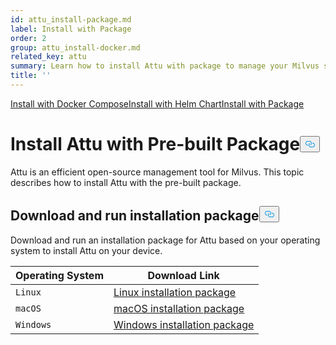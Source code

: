 ```yaml
---
id: attu_install-package.md
label: Install with Package
order: 2
group: attu_install-docker.md
related_key: attu
summary: Learn how to install Attu with package to manage your Milvus service.
title: ''
---
```

<div class="tab-wrapper"><a href="/docs/de/attu_install-docker.md" class=''>Install with Docker Compose</a><a href="/docs/de/attu_install-helm.md" class=''>Install with Helm Chart</a><a href="/docs/de/attu_install-package.md" class='active '>Install with Package</a></div>
<h1 id="Install-Attu-with-Pre-built-Package" class="common-anchor-header">Install Attu with Pre-built Package<button data-href="#Install-Attu-with-Pre-built-Package" class="anchor-icon" translate="no">
      <svg translate="no"
        aria-hidden="true"
        focusable="false"
        height="20"
        version="1.1"
        viewBox="0 0 16 16"
        width="16"
      >
        <path
          fill="#0092E4"
          fill-rule="evenodd"
          d="M4 9h1v1H4c-1.5 0-3-1.69-3-3.5S2.55 3 4 3h4c1.45 0 3 1.69 3 3.5 0 1.41-.91 2.72-2 3.25V8.59c.58-.45 1-1.27 1-2.09C10 5.22 8.98 4 8 4H4c-.98 0-2 1.22-2 2.5S3 9 4 9zm9-3h-1v1h1c1 0 2 1.22 2 2.5S13.98 12 13 12H9c-.98 0-2-1.22-2-2.5 0-.83.42-1.64 1-2.09V6.25c-1.09.53-2 1.84-2 3.25C6 11.31 7.55 13 9 13h4c1.45 0 3-1.69 3-3.5S14.5 6 13 6z"
        ></path>
      </svg>
    </button></h1><p>Attu is an efficient open-source management tool for Milvus. This topic describes how to install Attu with the pre-built package.</p>
<h2 id="Download-and-run-installation-package" class="common-anchor-header">Download and run installation package<button data-href="#Download-and-run-installation-package" class="anchor-icon" translate="no">
      <svg translate="no"
        aria-hidden="true"
        focusable="false"
        height="20"
        version="1.1"
        viewBox="0 0 16 16"
        width="16"
      >
        <path
          fill="#0092E4"
          fill-rule="evenodd"
          d="M4 9h1v1H4c-1.5 0-3-1.69-3-3.5S2.55 3 4 3h4c1.45 0 3 1.69 3 3.5 0 1.41-.91 2.72-2 3.25V8.59c.58-.45 1-1.27 1-2.09C10 5.22 8.98 4 8 4H4c-.98 0-2 1.22-2 2.5S3 9 4 9zm9-3h-1v1h1c1 0 2 1.22 2 2.5S13.98 12 13 12H9c-.98 0-2-1.22-2-2.5 0-.83.42-1.64 1-2.09V6.25c-1.09.53-2 1.84-2 3.25C6 11.31 7.55 13 9 13h4c1.45 0 3-1.69 3-3.5S14.5 6 13 6z"
        ></path>
      </svg>
    </button></h2><p>Download and run an installation package for Attu based on your operating system to install Attu on your device.</p>
<table class="attu-package">
    <thead>
        <tr>
            <th>Operating System</th>
            <th>Download Link</th>
        </tr>
    </thead>
    <tbody>
        <tr>
            <td><code translate="no">Linux</code></td>
            <td><a href="https://github.com/zilliztech/attu/releases/download/v2.2.8/attu_2.2.8_amd64.deb">Linux installation package</a></td>
        </tr>
        <tr>
            <td><code translate="no">macOS</code></td>
            <td><a href="https://github.com/zilliztech/attu/releases/download/v2.2.8/attu-2.2.8.dmg">macOS installation package</a></td>
        </tr>
        <tr>
            <td><code translate="no">Windows</code></td>
            <td><a href="https://github.com/zilliztech/attu/releases/download/v2.2.8/attu-Setup-2.2.8.exe">Windows installation package</a></td>
        </tr>
    </tbody>
</table>
